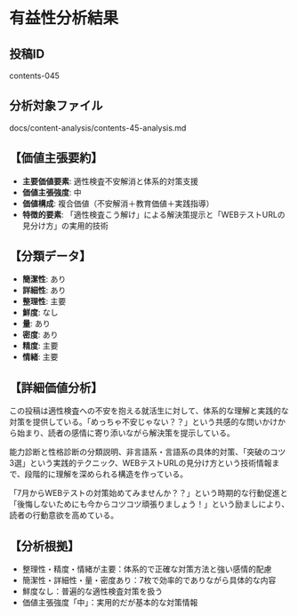 # 有益性分析結果

## 投稿ID
contents-045

## 分析対象ファイル
docs/content-analysis/contents-45-analysis.md

## 【価値主張要約】
- **主要価値要素**: 適性検査不安解消と体系的対策支援
- **価値主張強度**: 中
- **価値構成**: 複合価値（不安解消＋教育価値＋実践指導）
- **特徴的要素**: 「適性検査こう解け」による解決策提示と「WEBテストURLの見分け方」の実用的技術

## 【分類データ】
- **簡潔性**: あり
- **詳細性**: あり
- **整理性**: 主要
- **鮮度**: なし
- **量**: あり
- **密度**: あり
- **精度**: 主要
- **情緒**: 主要

## 【詳細価値分析】
この投稿は適性検査への不安を抱える就活生に対して、体系的な理解と実践的な対策を提供している。「めっちゃ不安じゃない？？」という共感的な問いかけから始まり、読者の感情に寄り添いながら解決策を提示している。

能力診断と性格診断の分類説明、非言語系・言語系の具体的対策、「突破のコツ3選」という実践的テクニック、WEBテストURLの見分け方という技術情報まで、段階的に理解を深められる構造を作っている。

「7月からWEBテストの対策始めてみませんか？？」という時期的な行動促進と「後悔しないためにも今からコツコツ頑張りましょう！」という励ましにより、読者の行動意欲を高めている。

## 【分析根拠】
- 整理性・精度・情緒が主要：体系的で正確な対策方法と強い感情的配慮
- 簡潔性・詳細性・量・密度あり：7枚で効率的でありながら具体的な内容
- 鮮度なし：普遍的な適性検査対策を扱う
- 価値主張強度「中」：実用的だが基本的な対策情報